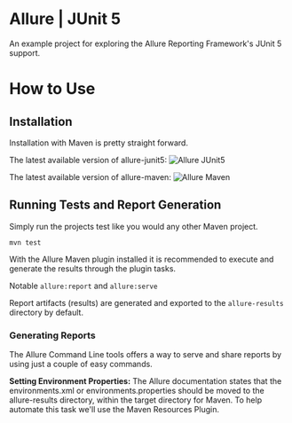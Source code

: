 # Allure | JUnit 5 
An example project for exploring the Allure Reporting Framework's JUnit 5 support.

# How to Use

## Installation
Installation with Maven is pretty straight forward.

The latest available version of allure-junit5: ![Allure JUnit5](https://img.shields.io/maven-central/v/io.qameta.allure/allure-junit5.svg)

The latest available version of allure-maven: ![Allure Maven](https://img.shields.io/maven-central/v/io.qameta.allure/allure-maven.svg)

## Running Tests and Report Generation
Simply run the projects test like you would any other Maven project.

```mvn test```

With the Allure Maven plugin installed it is recommended to execute and generate the results through the plugin tasks.

Notable ```allure:report``` and ```allure:serve```

Report artifacts (results) are generated and exported to the ```allure-results``` directory by default.

### Generating Reports
The Allure Command Line tools offers a way to serve and share reports by using just a couple of easy commands.

**Setting Environment Properties:**
The Allure documentation states that the environments.xml or environments.properties should be moved to the 
allure-results directory, within the target directory for Maven.  To help automate this task we'll use the Maven Resources
Plugin.
